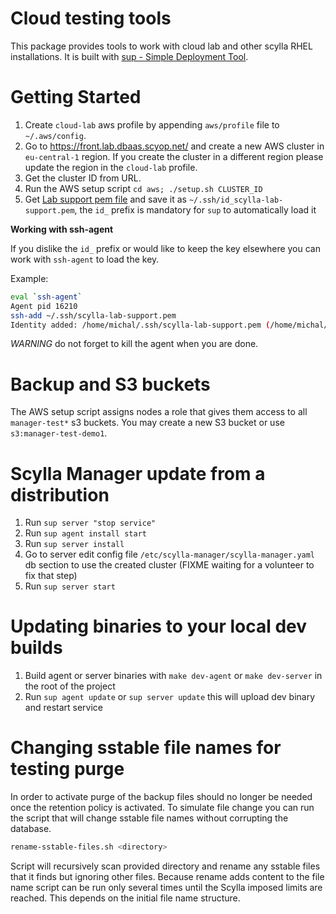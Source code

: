 # Cloud testing tools

This package provides tools to work with cloud lab and other scylla RHEL installations.
It is built with [sup - Simple Deployment Tool](https://pressly.github.io/sup/).

# Getting Started

1. Create `cloud-lab` aws profile by appending `aws/profile` file to `~/.aws/config`.
1. Go to https://front.lab.dbaas.scyop.net/ and create a new AWS cluster in `eu-central-1` region.
   If you create the cluster in a different region please update the region in the `cloud-lab` profile.
1. Get the cluster ID from URL.
1. Run the AWS setup script `cd aws; ./setup.sh CLUSTER_ID`
1. Get [Lab support pem file](https://github.com/scylladb/siren-devops/blob/master/cluster/maintenance/access/lab/support.pem) and save it as `~/.ssh/id_scylla-lab-support.pem`, the `id_` prefix is mandatory for `sup` to automatically load it

**Working with ssh-agent**

If you dislike the `id_` prefix or would like to keep the key elsewhere you can work with `ssh-agent` to load the key.

Example:

```bash
eval `ssh-agent`
Agent pid 16210
ssh-add ~/.ssh/scylla-lab-support.pem 
Identity added: /home/michal/.ssh/scylla-lab-support.pem (/home/michal/.ssh/scylla-lab-support.pem)
```

*WARNING* do not forget to kill the agent when you are done.

# Backup and S3 buckets

The AWS setup script assigns nodes a role that gives them access to all `manager-test*` s3 buckets.
You may create a new S3 bucket or use `s3:manager-test-demo1`.

# Scylla Manager update from a distribution

1. Run `sup server "stop service"`
1. Run `sup agent install start`
1. Run `sup server install`
1. Go to server edit config file `/etc/scylla-manager/scylla-manager.yaml` db section to use the created cluster (FIXME waiting for a volunteer to fix that step)
1. Run `sup server start`

# Updating binaries to your local dev builds

1. Build agent or server binaries with `make dev-agent` or `make dev-server` in the root of the project
1. Run `sup agent update` or `sup server update` this will upload dev binary and restart service

# Changing sstable file names for testing purge

In order to activate purge of the backup files should no longer be needed once the retention policy is activated.
To simulate file change you can run the script that will change sstable file names without corrupting the database.

```bash
rename-sstable-files.sh <directory>
```  

Script will recursively scan provided directory and rename any sstable files that it finds but ignoring other files.
Because rename adds content to the file name script can be run only several times until the Scylla imposed limits are reached.
This depends on the initial file name structure.
  